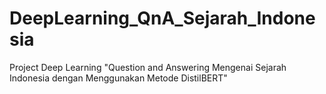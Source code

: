 # DeepLearning_QnA_Sejarah_Indonesia
Project Deep Learning "Question and Answering Mengenai Sejarah Indonesia dengan Menggunakan Metode DistilBERT"
